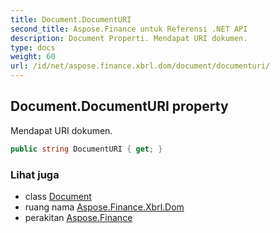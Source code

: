 ```yaml
---
title: Document.DocumentURI
second_title: Aspose.Finance untuk Referensi .NET API
description: Document Properti. Mendapat URI dokumen.
type: docs
weight: 60
url: /id/net/aspose.finance.xbrl.dom/document/documenturi/
---
```

## Document.DocumentURI property

Mendapat URI dokumen.

```csharp
public string DocumentURI { get; }
```

### Lihat juga

* class [Document](../)
* ruang nama [Aspose.Finance.Xbrl.Dom](../../document/)
* perakitan [Aspose.Finance](../../../)


